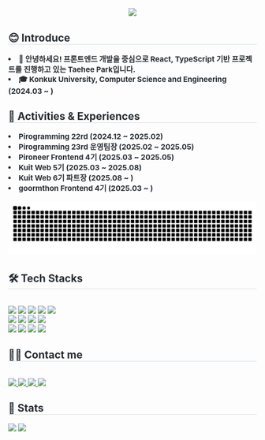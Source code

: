<div align="center">
  <img src="https://capsule-render.vercel.app/api?type=waving&color=0:a3d3ff,100:ffa3a3&height=240&text=Taehee%20Park&animation=fadeIn&fontColor=fffafd&fontSize=60" />
</div>

<div style="text-align: left;"> 
  <h2 style="border-bottom: 1px solid #d8dee4; color: #282d33;"> 😊 Introduce </h2>  
  <div style="font-weight: 700; font-size: 15px; text-align: left; color: #282d33;"> 
    <li> 👋 안녕하세요! 프론트엔드 개발을 중심으로 React, TypeScript 기반 프로젝트를 진행하고 있는 Taehee Park입니다. </li>
    <li> 🎓 Konkuk University, Computer Science and Engineering (2024.03 ~ ) </li>
  </div>

  <h2 style="border-bottom: 1px solid #d8dee4; color: #282d33;"> 📌 Activities & Experiences </h2>  
  <div style="font-weight: 700; font-size: 15px; text-align: left; color: #282d33;">
    <li> Pirogramming 22rd (2024.12 ~ 2025.02) </li>
    <li> Pirogramming 23rd 운영팀장 (2025.02 ~ 2025.05) </li>
    <li> Pironeer Frontend 4기 (2025.03 ~ 2025.05) </li>
    <li> Kuit Web 5기 (2025.03 ~ 2025.08) </li>
    <li> Kuit Web 6기 파트장 (2025.08 ~ ) </li>
    <li> goormthon Frontend 4기 (2025.03 ~ ) </li>
  </div>
</div>

<br/>
<img src="https://github.com/qkrxogmla/qkrxogmla/blob/output/github-contribution-grid-snake.svg"/>

<div style="text-align: left;">
  <h2 style="border-bottom: 1px solid #d8dee4; color: #282d33;"> 🛠️ Tech Stacks </h2> <br> 
  <div style="text-align: left;"> 
    <img src="https://img.shields.io/badge/Git-F05032?style=for-the-badge&logo=Git&logoColor=white">
    <img src="https://img.shields.io/badge/Github-181717?style=for-the-badge&logo=Github&logoColor=white">
    <img src="https://img.shields.io/badge/HTML5-E34F26?style=for-the-badge&logo=HTML5&logoColor=white">
    <img src="https://img.shields.io/badge/CSS3-1572B6?style=for-the-badge&logo=CSS3&logoColor=white">
    <img src="https://img.shields.io/badge/Javascript-F7DF1E?style=for-the-badge&logo=Javascript&logoColor=white">
    <br/>
    <img src="https://img.shields.io/badge/jQuery-0769AD?style=for-the-badge&logo=jQuery&logoColor=white">
    <img src="https://img.shields.io/badge/React-61DAFB?style=for-the-badge&logo=React&logoColor=white">
    <img src="https://img.shields.io/badge/ReactNative-61DAFB?style=for-the-badge&logo=React&logoColor=white">
    <img src="https://img.shields.io/badge/Vercel-000000?style=for-the-badge&logo=Vercel&logoColor=white">
    <br/>
    <img src="https://img.shields.io/badge/Django-092E20?style=for-the-badge&logo=Django&logoColor=white">
    <img src="https://img.shields.io/badge/C-A8B9CC?style=for-the-badge&logo=C&logoColor=white">
    <img src="https://img.shields.io/badge/Java-007396?style=for-the-badge&logo=Java&logoColor=white">
    <img src="https://img.shields.io/badge/Python-3776AB?style=for-the-badge&logo=Python&logoColor=white">
  </div>
</div>

<div style="text-align: left;">
  <h2 style="border-bottom: 1px solid #d8dee4; color: #282d33;"> 🧑‍💻 Contact me </h2> <br> 
  <div style="text-align: left;"> 
    <a href="https://www.instagram.com/euph._.orja/" target="_blank">
      <img src="https://img.shields.io/badge/Instagram-E4405F?style=for-the-badge&logo=Instagram&logoColor=white">
    </a>
    <a href="https://pth05553.tistory.com/" target="_blank">
      <img src="https://img.shields.io/badge/Tistory-000000?style=for-the-badge&logo=Tistory&logoColor=white">
    </a>
    <a href="mailto:qkrxogml0105@gmail.com">
      <img src="https://img.shields.io/badge/Gmail-EA4335?style=for-the-badge&logo=Gmail&logoColor=white">
    </a>
    <a href="https://blog.naver.com/suk05553" target="_blank">
      <img src="https://img.shields.io/badge/Naver-03C75A?style=for-the-badge&logo=Naver&logoColor=white">
    </a>
  </div>
</div>

<div style="text-align: left;"> 
  <h2 style="border-bottom: 1px solid #d8dee4; color: #282d33;"> 🏅 Stats </h2> 
  <div style="text-align: left;"> 
    <img src="https://github-readme-stats.vercel.app/api?username=qkrxogmla&bg_color=60,ffe5e5,dbe2ff&title_color=1e293b&text_color=1e293b"/>
    <img src="https://github-readme-stats.vercel.app/api/top-langs/?username=qkrxogmla&layout=compact&bg_color=60,ffe5e5,dbe2ff&title_color=1e293b&text_color=1e293b"/>
  </div> 
</div>
